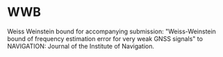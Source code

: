 # WWB
Weiss Weinstein bound for accompanying submission:
 "Weiss-Weinstein bound of frequency estimation error for very weak GNSS signals"
to NAVIGATION: Journal of the Institute of Navigation.
